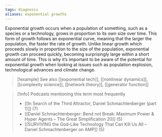 ```yaml
---
tags: diagnosis
aliases: exponential growths
---
```


Exponential growth occurs when a population of something, such as a species or a technology, grows in proportion to its own size over time. This form of growth follows an exponential curve, meaning that the larger the population, the faster the rate of growth. Unlike linear growth which proceeds slowly in proportion to the size of the population, exponential growth can proceed quickly, becoming surprisingly large within a short amount of time. This is why it’s important to be aware of the potential for exponential growth when looking at issues such as population explosion, technological advances and climate change.

> [!example] See also
> [[exponential tech]], [[nonlinear dynamics]], [[complexity science]], [[network theory]], [[generator function]]

> [!info] Podcasts mentioning this term most frequently
> * [[In Search of the Third Attractor, Daniel Schmachtenberger (part 1)]] (7)
> * [[Daniel Schmachtenberger: Bend not Break: Maximum Power & Hyper Agents – The Great Simplification 20]] (5)
> * [[SURVIVING the God-Like Technology That Can Kill Us All – Daniel Schmachtenberger on AMP]] (5)